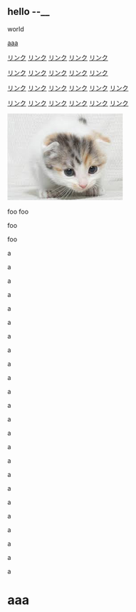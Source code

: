 
hello --__
--------

world

[aaa](#aaa)

[リンク](index.md)
[リンク](/index.md)
[リンク](index)
[リンク](/index)
[リンク](index.html)

[リンク](index.md#hash)
[リンク](/index.md#hash)
[リンク](index#hash)
[リンク](/index#hash)
[リンク](index.html#hash)

[リンク](sub/sub.md)
[リンク](/sub/sub.md)
[リンク](sub/sub)
[リンク](/sub/sub)
[リンク](sub/sub.html)
[リンク](/sub/sub.html)

[リンク](sub/sub.md#hash)
[リンク](/sub/sub.md#hash)
[リンク](sub/sub#hash)
[リンク](/sub/sub#hash)
[リンク](sub/sub.html#hash)
[リンク](/sub/sub.html#hash)

![ネコ](image.jpg)

<div markdown="1">
foo
foo

foo

foo
</div>

a

a

a

a

a

a

a

a

a

a

a

a

a

a

a

a

a

a

a

a

a

a

a

a

# aaa
